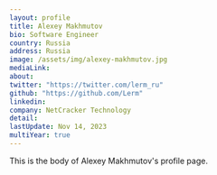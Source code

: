 ```yaml
---
layout: profile
title: Alexey Makhmutov
bio: Software Engineer
country: Russia
address: Russia
image: /assets/img/alexey-makhmutov.jpg
mediaLink: 
about:
twitter: "https://twitter.com/lerm_ru"
github: "https://github.com/Lerm"
linkedin: 
company: NetCracker Technology
detail: 
lastUpdate: Nov 14, 2023
multiYear: true
---
```


This is the body of Alexey Makhmutov's profile page.
